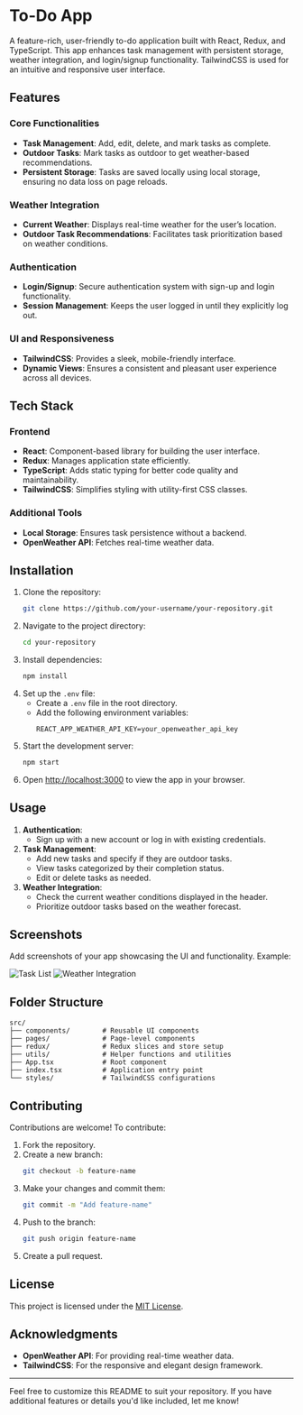 # To-Do App

A feature-rich, user-friendly to-do application built with React, Redux, and TypeScript. This app enhances task management with persistent storage, weather integration, and login/signup functionality. TailwindCSS is used for an intuitive and responsive user interface.

## Features

### Core Functionalities
- **Task Management**: Add, edit, delete, and mark tasks as complete.
- **Outdoor Tasks**: Mark tasks as outdoor to get weather-based recommendations.
- **Persistent Storage**: Tasks are saved locally using local storage, ensuring no data loss on page reloads.

### Weather Integration
- **Current Weather**: Displays real-time weather for the user’s location.
- **Outdoor Task Recommendations**: Facilitates task prioritization based on weather conditions.

### Authentication
- **Login/Signup**: Secure authentication system with sign-up and login functionality.
- **Session Management**: Keeps the user logged in until they explicitly log out.

### UI and Responsiveness
- **TailwindCSS**: Provides a sleek, mobile-friendly interface.
- **Dynamic Views**: Ensures a consistent and pleasant user experience across all devices.

## Tech Stack

### Frontend
- **React**: Component-based library for building the user interface.
- **Redux**: Manages application state efficiently.
- **TypeScript**: Adds static typing for better code quality and maintainability.
- **TailwindCSS**: Simplifies styling with utility-first CSS classes.

### Additional Tools
- **Local Storage**: Ensures task persistence without a backend.
- **OpenWeather API**: Fetches real-time weather data.

## Installation

1. Clone the repository:
   ```bash
   git clone https://github.com/your-username/your-repository.git
   ```
2. Navigate to the project directory:
   ```bash
   cd your-repository
   ```
3. Install dependencies:
   ```bash
   npm install
   ```
4. Set up the `.env` file:
   - Create a `.env` file in the root directory.
   - Add the following environment variables:
     ```env
     REACT_APP_WEATHER_API_KEY=your_openweather_api_key
     ```
5. Start the development server:
   ```bash
   npm start
   ```
6. Open [http://localhost:3000](http://localhost:3000) to view the app in your browser.

## Usage

1. **Authentication**:
   - Sign up with a new account or log in with existing credentials.
2. **Task Management**:
   - Add new tasks and specify if they are outdoor tasks.
   - View tasks categorized by their completion status.
   - Edit or delete tasks as needed.
3. **Weather Integration**:
   - Check the current weather conditions displayed in the header.
   - Prioritize outdoor tasks based on the weather forecast.

## Screenshots

Add screenshots of your app showcasing the UI and functionality. Example:

![Task List](path/to/screenshot1.png)
![Weather Integration](path/to/screenshot2.png)

## Folder Structure

```plaintext
src/
├── components/        # Reusable UI components
├── pages/             # Page-level components
├── redux/             # Redux slices and store setup
├── utils/             # Helper functions and utilities
├── App.tsx            # Root component
├── index.tsx          # Application entry point
└── styles/            # TailwindCSS configurations
```

## Contributing

Contributions are welcome! To contribute:

1. Fork the repository.
2. Create a new branch:
   ```bash
   git checkout -b feature-name
   ```
3. Make your changes and commit them:
   ```bash
   git commit -m "Add feature-name"
   ```
4. Push to the branch:
   ```bash
   git push origin feature-name
   ```
5. Create a pull request.

## License

This project is licensed under the [MIT License](LICENSE).

## Acknowledgments

- **OpenWeather API**: For providing real-time weather data.
- **TailwindCSS**: For the responsive and elegant design framework.

---

Feel free to customize this README to suit your repository. If you have additional features or details you'd like included, let me know!

